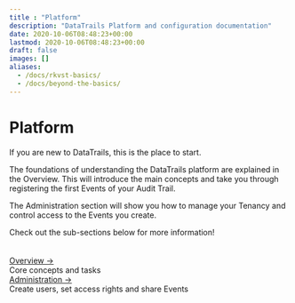 ```yaml
---
title : "Platform"
description: "DataTrails Platform and configuration documentation"
date: 2020-10-06T08:48:23+00:00
lastmod: 2020-10-06T08:48:23+00:00
draft: false
images: []
aliases: 
  - /docs/rkvst-basics/
  - /docs/beyond-the-basics/
---
```


<div class= "row justify-content-center">
  <div class="col-md-12 col-lg-10 col-xl-10">
    <h1>Platform</h1>
    <p>If you are new to DataTrails, this is the place to start.<br></p>
    <p>The foundations of understanding the DataTrails platform are explained in the Overview. This will introduce the main concepts and take you through registering the first Events of your Audit Trail.</p>
    <p>The Administration section will show you how to manage your Tenancy and control access to the Events you create.
    <p> Check out the sub-sections below for more information!</p>
  </div>
</div>
<section class="section section-sm" style="padding-top: 20px; padding-bottom: 20px;">
  <div class= "row justify-content-center">
    <div class="col-md-12 col-lg-10 col-xl-10">    
    <a href="/platform/overview/introduction/">Overview &rarr;</a><br>
    Core concepts and tasks<br>
    <a href="/platform/administration/identity-and-access-management/">Administration &rarr;</a><br>
    Create users, set access rights and share Events
    </div>
  </div>
</section>